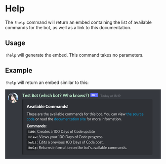 # Help

The `!help` command will return an embed containing the list of available commands for the bot, as well as a link to this documentation.

## Usage

`!help` will generate the embed. This command takes no parameters.

## Example

`!help` will return an embed similar to this:

![Image depicting the help embed](../img/help.png)
